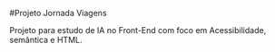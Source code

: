 #Projeto Jornada Viagens

Projeto para estudo de IA no Front-End com foco em Acessibilidade, semântica e HTML.

